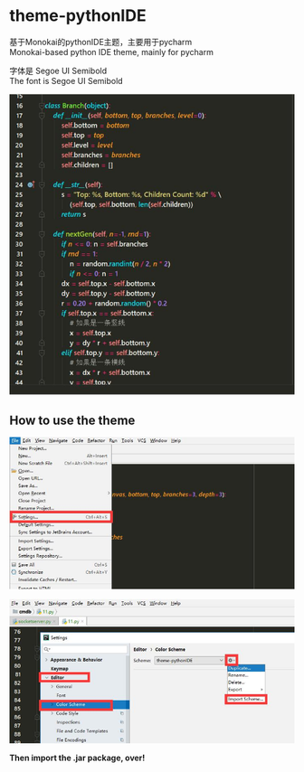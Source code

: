 # theme-pythonIDE
基于Monokai的pythonIDE主题，主要用于pycharm  
Monokai-based python IDE theme, mainly for pycharm  

字体是 Segoe UI Semibold  
The font is Segoe UI Semibold  

![效果图](https://raw.githubusercontent.com/callh/theme-pythonIDE/master/Screenshots/image.jpg)

## How to use the theme
![使用说明1](https://raw.githubusercontent.com/callh/theme-pythonIDE/master/Screenshots/111.jpg)   
    
![使用说明2](https://raw.githubusercontent.com/callh/theme-pythonIDE/master/Screenshots/222.jpg)

**Then import the .jar package, over!**  
